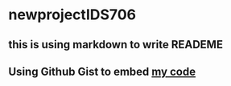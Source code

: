 # newprojectIDS706
## this is using markdown to write READEME

## Using Github Gist to embed [my code](https://gist.github.com/shufan1/d4b06403c4807bc3d26aadfaf1856f24.js)
